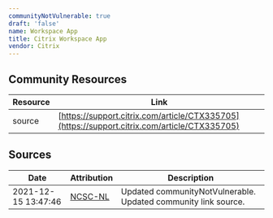 ```yaml
---
communityNotVulnerable: true
draft: 'false'
name: Workspace App
title: Citrix Workspace App
vendor: Citrix
---
```



## Community Resources
| Resource | Link |
| --- | --- |
| source | [https://support.citrix.com/article/CTX335705](https://support.citrix.com/article/CTX335705) |


## Sources
| Date | Attribution | Description |
| --- | --- | --- |
| 2021-12-15 13:47:46 | [NCSC-NL](https://github.com/NCSC-NL/log4shell/blob/main/software/README.md) | Updated communityNotVulnerable. Updated community link source.  |
